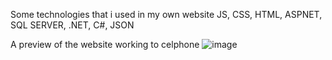 Some technologies that i used in my own website 
JS, CSS, HTML, ASPNET, SQL SERVER, .NET, C#, JSON


A preview of the website working to celphone 
![image](https://github.com/user-attachments/assets/708a48d9-2ab2-4a87-b428-782f4e5c3bbf)
